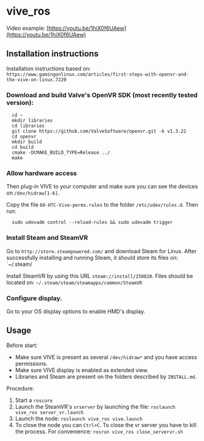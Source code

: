 # vive_ros

Video example: [https://youtu.be/1hiX0f6UAew](https://youtu.be/1hiX0f6UAew)

## Installation instructions

Installation instructions based on: `https://www.gamingonlinux.com/articles/first-steps-with-openvr-and-the-vive-on-linux.7229`


### Download and build Valve's OpenVR SDK (most recently tested version):

      cd ~
      mkdir libraries
      cd libraries
      git clone https://github.com/ValveSoftware/openvr.git -b v1.3.22
      cd openvr
      mkdir build
      cd build
      cmake -DCMAKE_BUILD_TYPE=Release ../
      make

### Allow hardware access
Then plug-in VIVE to your computer and make sure you can see the devices on `/dev/hidraw[1-6]`.

Copy the file `60-HTC-Vive-perms.rules` to the folder `/etc/udev/rules.d`. Then run:

      sudo udevadm control --reload-rules && sudo udevadm trigger

### Install Steam and SteamVR

Go to `http://store.steampowered.com/` and download Steam for Linux.
After successfully installing and running Steam, it should store its files on: `~/.steam/

Install SteamVR by using this URL `steam://install/250820`.
Files should be located on: `~/.steam/steam/steamapps/common/SteamVR`

### Configure display.

Go to your OS display options to enable HMD's display.

## Usage

Before start:

* Make sure VIVE is present as several `/dev/hidraw*` and you have access permissions.
* Make sure VIVE display is enabled as extended view.
* Libraries and Steam are present on the folders described by `INSTALL.md`.

Procedure:

1. Start a `roscore`
2. Launch the SteamVR's `vrserver` by launching the file: `roslaunch vive_ros server_vr.launch`
3. Launch the node: `roslaunch vive_ros vive.launch`
4. To close the node you can `Ctrl+C`. To close the vr server you have to kill the process. For convenience: `rosrun vive_ros close_servervr.sh`
